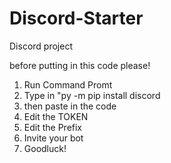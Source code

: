 # Discord-Starter
Discord project

before putting in this code please!

1. Run Command Promt
2. Type in "py -m pip install discord
3. then paste in the code
4. Edit the TOKEN
5. Edit the Prefix
6. Invite your bot
7. Goodluck!
